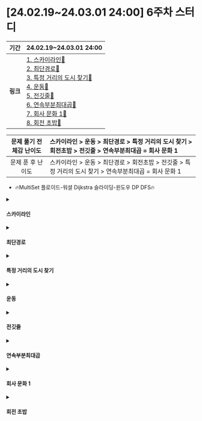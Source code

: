 # [24.02.19~24.03.01 24:00] 6주차 스터디

|기간|24.02.19~24.03.01 24:00|
|:---:|:---|
|**링크**|[1. 스카이라인🔗](https://www.acmicpc.net/problem/1933)<br>[2. 최단경로🔗](https://www.acmicpc.net/problem/1753)<br> [3. 특정 거리의 도시 찾기🔗](https://www.acmicpc.net/problem/18352) <br> [4. 운동🔗](https://www.acmicpc.net/problem/1956) <br> [5. 전깃줄🔗](https://www.acmicpc.net/problem/2565)<br> [6. 연속부분최대곱🔗](https://www.acmicpc.net/problem/2670)<br> [7. 회사 문화 1🔗](https://www.acmicpc.net/problem/14267)<br> [8. 회전 초밥🔗](https://www.acmicpc.net/problem/15961)|


|문제 풀기 전 체감 난이도|스카이라인 > 운동 > 최단경로 > 특정 거리의 도시 찾기 > 회전초밥 > 전깃줄 > 연속부분최대곱 = 회사 문화 1|
|:---:|:---|
|문제 푼 후 난이도|스카이라인 > 운동 > 최단경로 > 회전초밥 > 전깃줄 > 특정 거리의 도시 찾기 > 연속부분최대곱 = 회사 문화 1|
- 🔥MultiSet 플로이드-워셜 Dijkstra 슬라이딩-윈도우 DP DFS🔥

<details>
<summary><h4>스카이라인</h4></summary>

|풀이 예상 시간|실제 소요 시간|
|:---:|:---:|
|??m|??m|

<h4>풀이</h4>

- MultiSet
- 충분한 이해 후 풀이와 함께 코드를 올릴 예정

<h4>소감</h4>

- 
</details>

<details>
<summary><h4>최단경로</h4></summary>

|풀이 예상 시간|실제 소요 시간|
|:---:|:---:|
|40m|25m|

<h4>풀이</h4>

- Dijkstra

1. 이차원 벡터에 각 간선의 정보를 담는다
    
    -> 단, pair에서 순서는 pair<거리, 목적지>로 priority_queue에서 사용될 pair의 순서와 일치시키자
2. 시작 도시 K를 기준으로 priority_queue를 통해 Dijkstra를 수행한다.

    -> 단, priority_queue에 도시 정보를 추가하는 것은 최소 값이 갱신되었을 경우에 한하여 저장한다.
3. 특정 도시로의 최단 거리를 저장한 dist 배열의 값을 순차적으로 출력한다

    -> 단, dist의 값이 초기값(100000000)인 경우, INF를 출력한다.

<h4>소감</h4>

- 간선을 넣는 pair<int, int>와 priority_queue에서 사용하는 pair<int, int>의 자료 순서는 통일시키자
</details>

<details>
<summary><h4>특정 거리의 도시 찾기</h4></summary>

|풀이 예상 시간|실제 소요 시간|
|:---:|:---:|
|40m|30m|

<h4>풀이</h4>

- Dijkstra

1. 이차원 vector에 각 단방향 도로의 시작 위치와 끝 위치를 담는다
2. 시작 도시 X를 기준으로 하여 priority_queue를 통해 Dijkstra를 수행한다.
    
    -> 단, priority_queue에 도시 정보를 추가하는 것은 최소 값이 갱신되었을 경우에 한하여 저장한다.
3. 특정 도시로의 거리가 K인 경우 출력하고 counter를 1 증가시킨다.

    -> for문 내부에서 만족하는 값이 없어 counter가 0이라면 -1을 출력한다.

<h4>소감</h4>

- 간단한 Dijkstra...
- 이제 풀이를 보지 않고 풀 수 있는 Dijkstra 문제가 생겼다 🥹
</details>

<details>
<summary><h4>운동</h4></summary>

|풀이 예상 시간|실제 소요 시간|
|:---:|:---:|
|40m|40m|

<h4>풀이</h4>

- 플로이드-워셜

1. input으로 받은 a to b까지의 c 거리를 이차원 배열(arr)에 넣는다
2. arr을 대상으로 플로이드-워셜을 수행한다.
3. i 지점에서 다시 i 지점으로 돌아오는, 즉 arr[i][i]에 담긴 값을 비교하며 최소값(result)을 찾아 출력한다.
    
    -> 단, 해당 for문이 끝난 후에도 여전히 result의 값이 초기값(100000000)이라면 -1을 출력한다.
<h4>소감</h4>

- 플로이드-워셜이 쓰인다고 힌트를 보기 전 까지는 Dijkstra라고 생각했떤 문제. 시작 지점으로 돌아온다는 조건, 범위값이 넓지 않다면 플로이드-워셜을 빠르게 생각해보자.

</details>

<details>
<summary><h4>전깃줄</h4></summary>

|풀이 예상 시간|실제 소요 시간|
|:---:|:---:|
|35m|30m|

<h4>풀이</h4>

- DP

1. pair로 전깃줄의 값을 받아 벡터에 저장 후 정렬한다.
2. 특정 선의 기준으로 교차되는 전깃줄이 있는지 판별한다
    
    -> 여기서 교차되기 위한 조건은 B의 값이 기준이 되는 i의 B보다 비교되는 j의 B가 작은 경우

<h4>소감</h4>

- 전역변수로 배열 선언 시 자동으로 0으로 초기화되지만, 지역변수의 경우에는 그렇지 않음에 주의하자
</details>

<details>
<summary><h4>연속부분최대곱</h4></summary>

|풀이 예상 시간|실제 소요 시간|
|:---:|:---:|
|30m|20m|

<h4>풀이</h4>

- DP

|DP[i]|i번째 숫자에서 연속되는 수열 중 가장 큰 값|
1. input으로 받는 숫자(num)에 대하여, 이전까지의 결과를 담는 것이 클지, num 그대로 담는 것이 클지 판별한다.
2. DP배열의 최대값을 찾는다
3. 소숫점 아래 3자리까지만 남을 수 있도록 precision

<h4>소감</h4>

- 간단한 DP!

</details>

<details>
<summary><h4>회사 문화 1</h4></summary>

|풀이 예상 시간|실제 소요 시간|
|:---:|:---:|
|30m|30m|

<h4>풀이</h4>

- DFS

1. 이차원 벡터를 통해 직속 상사와 부하를 매칭한다
2. 각 사원이 받은 칭찬 수치를 compliments vector에 저장
3. 각 직속 상사의 부하 직원들에 대해 DFS를 수행하며 compliments 값을 증가시킨다.

```c++
void DFS(int current) {
    for(int i = 0; i< v[current].size(); i++) {
        int next = v[current][i];
        compliments[next] += compliments[current];
        DFS(next);
    }
}
```

<h4>소감</h4>

- 간단한 DFS

</details>

<details>
<summary><h4>회전 초밥</h4></summary>

|풀이 예상 시간|실제 소요 시간|
|:---:|:---:|
|30m|50m|

<h4>풀이</h4>

- 투 포인터 & 슬라이딩 윈도우

1. input으로 받은 값을 k 사이즈의 윈도우를 한 칸씩 이동하며 최대로 먹을 수 있는 초밥의 가짓수를 갱신한다.
    
    -> 단, 윈도우 내부에 무료 초밥이 존재하는 경우와 존재하지 않는 경우를 고려한다.
```c++
    if (m.find(c) == m.end()) {
        result = max(result, mSize + 1);
    } else {
        result = max(result, mSize);
    }
```

<h4>소감</h4>

- unordered_map 대신 map을 사용하면 시간초과가 난다.
- unordered_map은 해시 테이블을 사용하여 데이터를 저장해서 검색, 삽입 및 삭제 연산이 일반적으로 O(1)의 시간 복잡도를 가지지만, map은 레드-블랙 트리를 사용해서 데이터를 저장하기 때문에 이러한 연산에 O(log n)의 시간 복잡도를 가진다.

<h5>참고자료</h5>

[Link🔗](https://bbeomgeun.tistory.com/122)

</details>